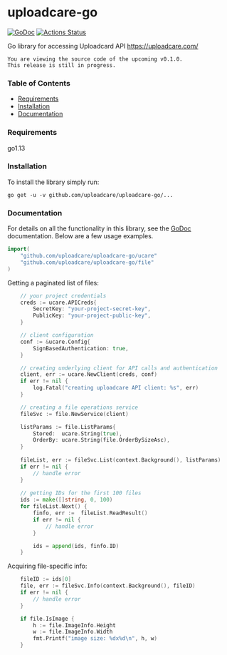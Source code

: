 # uploadcare-go

[![GoDoc](http://img.shields.io/badge/godoc-reference-blue.svg)](http://godoc.org/github.com/uploadcare/uploadcare-go/ucare)
[![Actions
Status](https://github.com/uploadcare/uploadcare-go/workflows/make/badge.svg)](https://github.com/uploadcare/uploadcare-go/actions)

Go library for accessing Uploadcard API https://uploadcare.com/

```
You are viewing the source code of the upcoming v0.1.0.
This release is still in progress.
```

### Table of Contents

- [Requirements](#requirements)
- [Installation](#installation)
- [Documentation](#documentation)

### Requirements

go1.13

### Installation

To install the library simply run:

```
go get -u -v github.com/uploadcare/uploadcare-go/...
```

### Documentation

For details on all the functionality in this library, see the
[GoDoc](https://godoc.org/github.com/uploadcare/uploadcare-go/ucare)
documentation. Below are a few usage examples.

```go
import(
	"github.com/uploadcare/uploadcare-go/ucare"
	"github.com/uploadcare/uploadcare-go/file"
)
```

Getting a paginated list of files:

```go
	// your project credentials
	creds := ucare.APICreds{
		SecretKey: "your-project-secret-key",
		PublicKey: "your-project-public-key",
	}

	// client configuration
	conf := &ucare.Config{
		SignBasedAuthentication: true,
	}

	// creating underlying client for API calls and authentication
	client, err := ucare.NewClient(creds, conf)
	if err != nil {
		log.Fatal("creating uploadcare API client: %s", err)
	}

	// creating a file operations service
	fileSvc := file.NewService(client) 

	listParams := file.ListParams{
		Stored:  ucare.String(true),
		OrderBy: ucare.String(file.OrderBySizeAsc),
	}
	
	fileList, err := fileSvc.List(context.Background(), listParams)
	if err != nil {
		// handle error
	}
			
	// getting IDs for the first 100 files
	ids := make([]string, 0, 100)
	for fileList.Next() {
		finfo, err :=  fileList.ReadResult()
		if err != nil {
			// handle error
		}

		ids = append(ids, finfo.ID)
	}
```

Acquiring file-specific info:

```go
	fileID := ids[0]
	file, err := fileSvc.Info(context.Background(), fileID)
	if err != nil {
		// handle error
	}

	if file.IsImage {
		h := file.ImageInfo.Height
		w := file.ImageInfo.Width
		fmt.Printf("image size: %dx%d\n", h, w)
	}
```
